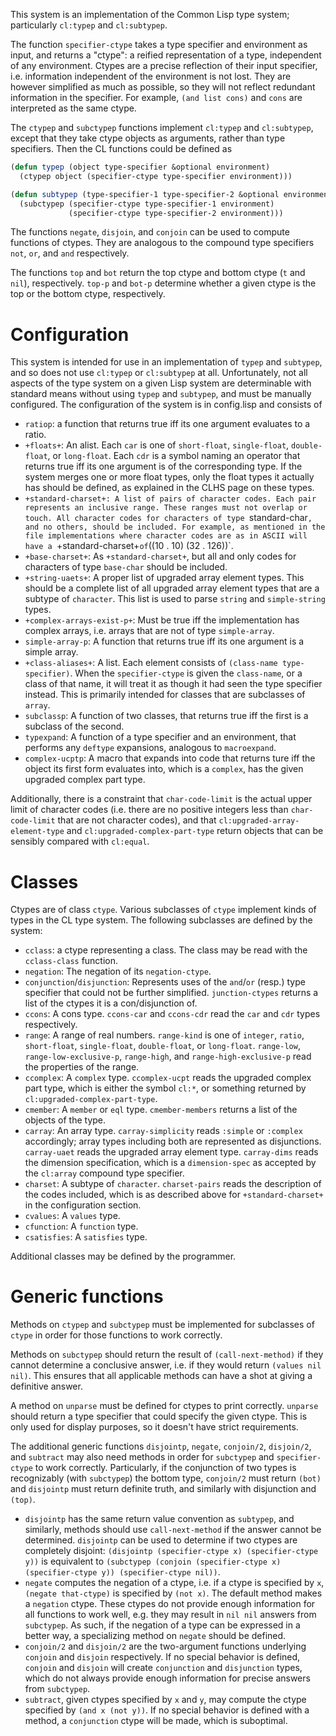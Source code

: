 This system is an implementation of the Common Lisp type system; particularly `cl:typep` and `cl:subtypep`.

The function `specifier-ctype` takes a type specifier and environment as input, and returns a "ctype": a reified representation of a type, independent of any environment. Ctypes are a precise reflection of their input specifier, i.e. information independent of the environment is not lost. They are however simplified as much as possible, so they will not reflect redundant information in the specifier. For example, `(and list cons)` and `cons` are interpreted as the same ctype.

The `ctypep` and `subctypep` functions implement `cl:typep` and `cl:subtypep`, except that they take ctype objects as arguments, rather than type specifiers. Then the CL functions could be defined as

```lisp
(defun typep (object type-specifier &optional environment)
  (ctypep object (specifier-ctype type-specifier environment)))

(defun subtypep (type-specifier-1 type-specifier-2 &optional environment)
  (subctypep (specifier-ctype type-specifier-1 environment)
             (specifier-ctype type-specifier-2 environment)))
```

The functions `negate`, `disjoin`, and `conjoin` can be used to compute functions of ctypes. They are analogous to the compound type specifiers `not`, `or`, and `and` respectively.

The functions `top` and `bot` return the top ctype and bottom ctype (`t` and `nil`), respectively. `top-p` and `bot-p` determine whether a given ctype is the top or the bottom ctype, respectively.

# Configuration

This system is intended for use in an implementation of `typep` and `subtypep`, and so does not use `cl:typep` or `cl:subtypep` at all. Unfortunately, not all aspects of the type system on a given Lisp system are determinable with standard means without using `typep` and `subtypep`, and must be manually configured. The configuration of the system is in config.lisp and consists of

 * `ratiop`: a function that returns true iff its one argument evaluates to a ratio.
 * `+floats+`: An alist. Each `car` is one of `short-float`, `single-float`, `double-float`, or `long-float`. Each `cdr` is a symbol naming an operator that returns true iff its one argument is of the corresponding type. If the system merges one or more float types, only the float types it actually has should be defined, as explained in the CLHS page on these types.
 * `+standard-charset+: A list of pairs of character codes. Each pair represents an inclusive range. These ranges must not overlap or touch. All character codes for characters of type `standard-char`, and no others, should be included. For example, as mentioned in the file implementations where character codes are as in ASCII will have a `+standard-charset+` of `((10 . 10) (32 . 126))`.
 * `+base-charset+`: As `+standard-charset+`, but all and only codes for characters of type `base-char` should be included.
 * `+string-uaets+`: A proper list of upgraded array element types. This should be a complete list of all upgraded array element types that are a subtype of `character`. This list is used to parse `string` and `simple-string` types.
 * `+complex-arrays-exist-p+`: Must be true iff the implementation has complex arrays, i.e. arrays that are not of type `simple-array`.
 * `simple-array-p`: A function that returns true iff its one argument is a simple array.
 * `+class-aliases+`: A list. Each element consists of `(class-name type-specifier)`. When the `specifier-ctype` is given the `class-name`, or a class of that name, it will treat it as though it had seen the type specifier instead. This is primarily intended for classes that are subclasses of `array`.
 * `subclassp`: A function of two classes, that returns true iff the first is a subclass of the second.
 * `typexpand`: A function of a type specifier and an environment, that performs any `deftype` expansions, analogous to `macroexpand`.
 * `complex-ucptp`: A macro that expands into code that returns ture iff the object its first form evaluates into, which is a `complex`, has the given upgraded complex part type.

Additionally, there is a constraint that `char-code-limit` is the actual upper limit of character codes (i.e. there are no positive integers less than `char-code-limit` that are not character codes), and that `cl:upgraded-array-element-type` and `cl:upgraded-complex-part-type` return objects that can be sensibly compared with `cl:equal`.

# Classes

Ctypes are of class `ctype`. Various subclasses of `ctype` implement kinds of types in the CL type system. The following subclasses are defined by the system:

 * `cclass`: a ctype representing a class. The class may be read with the `cclass-class` function.
 * `negation`: The negation of its `negation-ctype`.
 * `conjunction`/`disjunction`: Represents uses of the `and`/`or` (resp.) type specifier that could not be further simplified. `junction-ctypes` returns a list of the ctypes it is a con/disjunction of.
 * `ccons`: A cons type. `ccons-car` and `ccons-cdr` read the `car` and `cdr` types respectively.
 * `range`: A range of real numbers. `range-kind` is one of `integer`, `ratio`, `short-float`, `single-float`, `double-float`, or `long-float`. `range-low`, `range-low-exclusive-p`, `range-high`, and `range-high-exclusive-p` read the properties of the range.
 * `ccomplex`: A `complex` type. `ccomplex-ucpt` reads the upgraded complex part type, which is either the symbol `cl:*`, or something returned by `cl:upgraded-complex-part-type`.
 * `cmember`: A `member` or `eql` type. `cmember-members` returns a list of the objects of the type.
 * `carray`: An array type. `carray-simplicity` reads `:simple` or `:complex` accordingly; array types including both are represented as disjunctions. `carray-uaet` reads the upgraded array element type. `carray-dims` reads the dimension specification, which is a `dimension-spec` as accepted by the `cl:array` compound type specifier.
 * `charset`: A subtype of `character`. `charset-pairs` reads the description of the codes included, which is as described above for `+standard-charset+` in the configuration section.
 * `cvalues`: A `values` type.
 * `cfunction`: A `function` type.
 * `csatisfies`: A `satisfies` type.

Additional classes may be defined by the programmer.

# Generic functions

Methods on `ctypep` and `subctypep` must be implemented for subclasses of `ctype` in order for those functions to work correctly.

Methods on `subctypep` should return the result of `(call-next-method)` if they cannot determine a conclusive answer, i.e. if they would return `(values nil nil)`. This ensures that all applicable methods can have a shot at giving a definitive answer.

A method on `unparse` must be defined for ctypes to print correctly. `unparse` should return a type specifier that could specify the given ctype. This is only used for display purposes, so it doesn't have strict requirements.

The additional generic functions `disjointp`, `negate`, `conjoin/2`, `disjoin/2`, and `subtract` may also need methods in order for `subctypep` and `specifier-ctype` to work correctly. Particularly, if the conjunction of two types is recognizably (with `subctypep`) the bottom type, `conjoin/2` must return `(bot)` and `disjointp` must return definite truth, and similarly with disjunction and `(top)`.

 * `disjointp` has the same return value convention as `subtypep`, and similarly, methods should use `call-next-method` if the answer cannot be determined. `disjointp` can be used to determine if two ctypes are completely disjoint: `(disjointp (specifier-ctype x) (specifier-ctype y))` is equivalent to `(subctypep (conjoin (specifier-ctype x) (specifier-ctype y)) (specifier-ctype nil))`.
 * `negate` computes the negation of a ctype, i.e. if a ctype is specified by `x`, `(negate that-ctype)` is specified by `(not x)`. The default method makes a `negation` ctype. These ctypes do not provide enough information for all functions to work well, e.g. they may result in `nil nil` answers from `subctypep`. As such, if the negation of a type can be expressed in a better way, a specializing method on `negate` should be defined.
 * `conjoin/2` and `disjoin/2` are the two-argument functions underlying `conjoin` and `disjoin` respectively. If no special behavior is defined, `conjoin` and `disjoin` will create `conjunction` and `disjunction` types, which do not always provide enough information for precise answers from `subctypep`.
 * `subtract`, given ctypes specified by `x` and `y`, may compute the ctype specified by `(and x (not y))`. If no special behavior is defined with a method, a `conjunction` ctype will be made, which is suboptimal.
